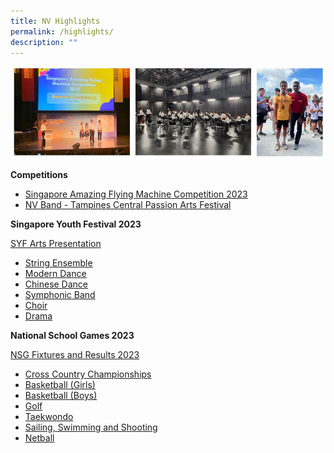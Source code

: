 ```yaml
---
title: NV Highlights
permalink: /highlights/
description: ""
---
```

![](/images/highlightscollage.JPG)

**Competitions**
* [Singapore Amazing Flying Machine Competition 2023](safmc2023)
* [NV Band - Tampines Central Passion Arts Festival](tcpaf)

 **Singapore Youth Festival 2023** 
 
 [SYF Arts Presentation ](https://www.northvistasec.moe.edu.sg/files/Resource%20Page/News/SYF%202023%20-%20Arts%20Presentation.pdf)
* [String Ensemble](syf2023strings)
* [Modern Dance](moderndancesyf2023)
* [Chinese Dance](chinesedancesyf2023)
* [Symphonic Band](syf2023symphonicband)
* [Choir](syf2023choir)
* [Drama](syf2023drama)

**National School Games 2023** 
	
[NSG Fixtures and Results 2023](https://www.northvistasec.moe.edu.sg/announcement/news/nationalschoolgames2023/)
* [Cross Country Championships](crosscountry)
* [Basketball (Girls)](nsgbasketballgirls)
* [Basketball (Boys)](nsgbasketballboys)
* [Golf](nsggolf2023)
* [Taekwondo](nsg2023taekwondo)
* [Sailing, Swimming and Shooting](nsgsailingswimmingshooting)
* [Netball](nsg2023netball)